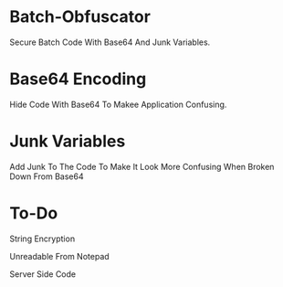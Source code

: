 # Batch-Obfuscator
Secure Batch Code With Base64 And Junk Variables.

# Base64 Encoding
Hide Code With Base64 To Makee Application Confusing.

# Junk Variables
Add Junk To The Code To Make It Look More Confusing When Broken Down From Base64

# To-Do
<p>String Encryption</p>
<p>Unreadable From Notepad</p>
<p>Server Side Code</p>
